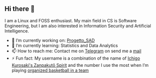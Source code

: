 ## Hi there 👋

I am a Linux and FOSS enthusiast. My main field in CS is Software Engineering, but I am also interested in Information Security and Artificial Intelligence.

- 🔭 I’m currently working on: [Progetto_SAD](https://github.com/mariantonietta-maselli/Progetto_SAD)
- 🌱 I’m currently learning: Statistics and Data Analytics
- 📫 How to reach me: Contact me on [Telegram](https://t.me/Daniele_53) on send me a [mail](mailto:danielefabiano@protonmail.com)
- ⚡ Fun fact: My username is a combination of the name of [Ichigo Kurosaki's Zanpakutō Spirit](https://bleach.fandom.com/wiki/Zangetsu_(Zanpakut%C5%8D_spirit)) and the number I use the most when I’m playing [organized basketball in a team](https://scontent-fco2-1.cdninstagram.com/v/t51.29350-15/407891422_1060274031687632_521827081422789382_n.webp?stp=dst-jpg_e35_tt6&efg=eyJ2ZW5jb2RlX3RhZyI6ImltYWdlX3VybGdlbi4xNDQweDk2MC5zZHIuZjI5MzUwLmRlZmF1bHRfaW1hZ2UifQ&_nc_ht=scontent-fco2-1.cdninstagram.com&_nc_cat=108&_nc_ohc=Qlri_P0vDiMQ7kNvgGDUCuP&_nc_gid=d12a8ad01141487a8d96088880780868&edm=APs17CUBAAAA&ccb=7-5&ig_cache_key=MzI1MTA4NzEwODEwNjUzMTg3Mg%3D%3D.3-ccb7-5&oh=00_AYAFeAh39Z7vYQxFXWcFXS6rIeNYOfiy_pcJN0Iq2mYrLg&oe=679983BF&_nc_sid=10d13b)

<!--
**Tensa53/tensa53** is a ✨ _special_ ✨ repository because its `README.md` (this file) appears on your GitHub profile.

Here are some ideas to get you started:

- 👯 I’m looking to collaborate on ...
- 🤔 I’m looking for help with ...
- 💬 Ask me about ...
- 😄 Pronouns: ...
- ⚡ Fun fact: ...
-->
